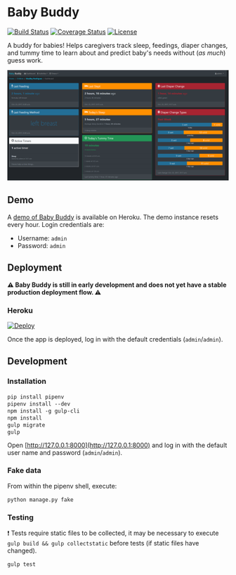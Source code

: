# Baby Buddy

[![Build Status](https://travis-ci.org/cdubz/babybuddy.svg?branch=master)](https://travis-ci.org/cdubz/babybuddy)
[![Coverage Status](https://coveralls.io/repos/github/cdubz/babybuddy/badge.svg?branch=master)](https://coveralls.io/github/cdubz/babybuddy?branch=master)
[![License](https://img.shields.io/badge/License-BSD%202--Clause-orange.svg)](https://opensource.org/licenses/BSD-2-Clause)

A buddy for babies! Helps caregivers track sleep, feedings, diaper changes, and
tummy time to learn about and predict baby's needs without (*as much*) guess 
work.

![Baby Buddy](screenshot.png)

## Demo

A [demo of Baby Buddy](https://babybuddy.herokuapp.com) is available on Heroku.
The demo instance resets every hour. Login credentials are:

- Username: `admin`
- Password: `admin`

## Deployment

**:warning: Baby Buddy is still in early development and does not yet have a 
stable production deployment flow. :warning:**

### Heroku

[![Deploy](https://www.herokucdn.com/deploy/button.svg)](https://heroku.com/deploy)

Once the app is deployed, log in with the default credentials (`admin`/`admin`).

## Development

### Installation

```
pip install pipenv
pipenv install --dev
npm install -g gulp-cli
npm install
gulp migrate
gulp
```

Open [http://127.0.0.1:8000](http://127.0.0.1:8000) and log in with the default
user name and password (`admin`/`admin`).

### Fake data

From within the pipenv shell, execute:

```
python manage.py fake
```

### Testing

:exclamation: Tests require static files to be collected, it may be necessary 
to execute ``gulp build && gulp collectstatic`` before tests (if static files 
have changed).

```
gulp test
```
